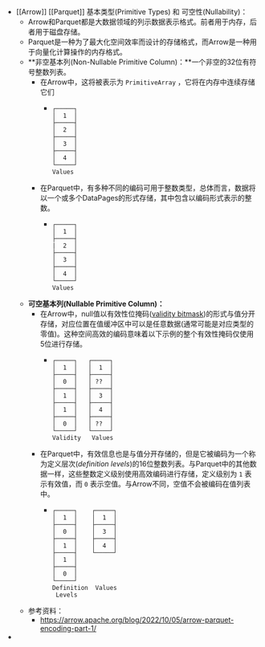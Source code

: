 - [[Arrow]] [[Parquet]] 基本类型(Primitive Types) 和 可空性(Nullability)：
	- Arrow和Parquet都是大数据领域的列示数据表示格式。前者用于内存，后者用于磁盘存储。
	- Parquet是一种为了最大化空间效率而设计的存储格式，而Arrow是一种用于向量化计算操作的内存格式。
	- **非空基本列(Non-Nullable Primitive Column)：**一个非空的32位有符号整数列表。
		- 在Arrow中，这将被表示为 `PrimitiveArray` ，它将在内存中连续存储它们
			- ```
			  ┌─────┐
			  │  1  │
			  ├─────┤
			  │  2  │
			  ├─────┤
			  │  3  │
			  ├─────┤
			  │  4  │
			  └─────┘
			  Values
			  ```
		- 在Parquet中，有多种不同的编码可用于整数类型，总体而言，数据将以一个或多个DataPages的形式存储，其中包含以编码形式表示的整数。
			- ```
			  ┌─────┐
			  │  1  │
			  ├─────┤
			  |  2  │
			  ├─────┤
			  │  3  │
			  ├─────┤
			  │  4  │
			  └─────┘
			  Values
			  ```
	- **可空基本列(Nullable Primitive Column)：**
		- 在Arrow中，null值以有效性位掩码([validity bitmask](https://arrow.apache.org/docs/format/Columnar.html#validity-bitmaps))的形式与值分开存储，对应位置在值缓冲区中可以是任意数据(通常可能是对应类型的零值)。这种空间高效的编码意味着以下示例的整个有效性掩码仅使用5位进行存储。
			- ```
			  ┌─────┐   ┌─────┐
			  │  1  │   │  1  │
			  ├─────┤   ├─────┤
			  │  0  │   │ ??  │
			  ├─────┤   ├─────┤
			  │  1  │   │  3  │
			  ├─────┤   ├─────┤
			  │  1  │   │  4  │
			  ├─────┤   ├─────┤
			  │  0  │   │ ??  │
			  └─────┘   └─────┘
			  Validity   Values
			  ```
		- 在Parquet中，有效信息也是与值分开存储的，但是它被编码为一个称为定义层次(*definition levels*)的16位整数列表。与Parquet中的其他数据一样，这些整数定义级别使用高效编码进行存储，定义级别为 `1` 表示有效值，而 `0` 表示空值。与Arrow不同，空值不会被编码在值列表中。
			- ```
			  ┌─────┐    ┌─────┐
			  │  1  │    │  1  │
			  ├─────┤    ├─────┤
			  │  0  │    │  3  │
			  ├─────┤    ├─────┤
			  │  1  │    │  4  │
			  ├─────┤    └─────┘
			  │  1  │
			  ├─────┤
			  │  0  │
			  └─────┘
			  Definition  Values
			   Levels
			  ```
	- 参考资料：
		- https://arrow.apache.org/blog/2022/10/05/arrow-parquet-encoding-part-1/
-